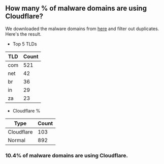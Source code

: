 ## How many % of malware domains are using Cloudflare?


We downloaded the malware domains from [here](https://urlhaus.abuse.ch) and filter out duplicates.
Here's the result.


[//]: # (start replacement)


- Top 5 TLDs

| TLD | Count |
| --- | --- |
| com | 521 |
| net | 42 |
| br | 36 |
| in | 29 |
| za | 23 |


- Cloudflare %

| Type | Count |
| --- | --- |
| Cloudflare | 103 |
| Normal | 892 |


### 10.4% of malware domains are using Cloudflare.